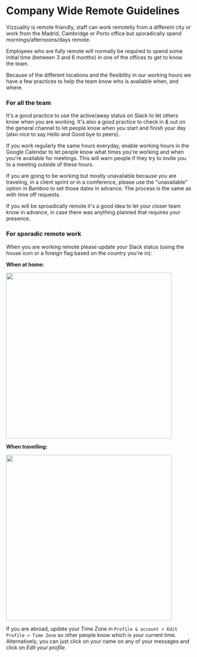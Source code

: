 # Company Wide Remote Guidelines

Vizzuality is remote friendly, staff can work remotelly from a different city or work from the Madrid, Cambridge or Porto office but sporadically spend mornings/afternoons/days remote. 

Employees who are fully remote will normally be required to spend some initial time (between 3 and 6 months) in one of the offices to get to know the team.

Because of the different locations and the flexibility in our working hours we have a few practices to help the team know who is available when, and where.

### For all the team

It's a good practice to use the active/away status on Slack to let others know when you are working. It's also a good practice to check in & out on the general channel to let people know when you start and finish your day (also nice to say Hello and Good bye to peers).

If you work regularly the same hours everyday, enable working hours in the Google Calendar to let people know what times you're working and when you're available for meetings. This will warn people if they try to invite you to a meeting outside of these hours.

If you are going to be working but mostly unavailable because you are traveling, in a client sprint or in a comference, please use the "unavailable" option in Bamboo to set those dates in advance. Yhe process is the same as with time off requests.

If you will be sproadically remote it's a good idea to let your closer team know in advance, in case there was anything planned that requires your presence.

### For sporadic remote work

When you are working remote please update your Slack status (using the house icon or a foreign flag based on the country you're in):

**When at home:**

<img src="images/remote_screenshot_1.png" width="450">

**When travelling:**

<img src="images/remote_screenshot_2.png" width="450">


If you are abroad, update your Time Zone in `Profile & account > Edit Profile > Time Zone` so other people know which is your current time. Alternatively, you can just click on your name on any of your messages and click on _Edit your profile_.





